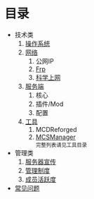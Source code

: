 # 目录
- 技术类
    1. [操作系统](./技术类/操作系统.md)
    1. [网络](./技术类/网络.md)
        1. 公网IP
        2. [Frp](./技术类/网络/Frp.md)
        3. [科学上网](./技术类/网络/科学上网.md)
    1. [服务端](./技术类/服务端.md)
        1. 核心
        2. 插件/Mod
        3. 配置
    1. [工具](./技术类/工具.md)
        1. MCDReforged
        2. [MCSManager](./技术类/工具/MCSManager.md)<br>
        <small>完整列表请见工具目录</small>
- 管理类
    1. [服务器宣传](./管理类/服务器宣传.md)
    2. [管理制度](./管理类/管理制度.md)
    3. [成员活跃度](./管理类/成员活跃度.md)
- [常见问题](./常见问题/问题目录.md)
